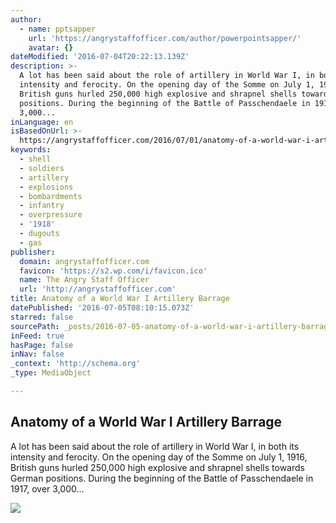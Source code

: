 ```yaml
---
author:
  - name: pptsapper
    url: 'https://angrystaffofficer.com/author/powerpointsapper/'
    avatar: {}
dateModified: '2016-07-04T20:22:13.139Z'
description: >-
  A lot has been said about the role of artillery in World War I, in both its
  intensity and ferocity. On the opening day of the Somme on July 1, 1916,
  British guns hurled 250,000 high explosive and shrapnel shells towards German
  positions. During the beginning of the Battle of Passchendaele in 1917, over
  3,000...
inLanguage: en
isBasedOnUrl: >-
  https://angrystaffofficer.com/2016/07/01/anatomy-of-a-world-war-i-artillery-barrage/
keywords:
  - shell
  - soldiers
  - artillery
  - explosions
  - bombardments
  - infantry
  - overpressure
  - '1918'
  - dugouts
  - gas
publisher:
  domain: angrystaffofficer.com
  favicon: 'https://s2.wp.com/i/favicon.ico'
  name: The Angry Staff Officer
  url: 'http://angrystaffofficer.com'
title: Anatomy of a World War I Artillery Barrage
datePublished: '2016-07-05T08:10:15.073Z'
starred: false
sourcePath: _posts/2016-07-05-anatomy-of-a-world-war-i-artillery-barrage.md
inFeed: true
hasPage: false
inNav: false
_context: 'http://schema.org'
_type: MediaObject

---
```

<article style=""><h1>Anatomy of a World War I Artillery Barrage</h1><p>A lot has been said about the role of artillery in World War I, in both its intensity and ferocity. On the opening day of the Somme on July 1, 1916, British guns hurled 250,000 high explosive and shrapnel shells towards German positions. During the beginning of the Battle of Passchendaele in 1917, over 3,000...</p><img src="https://angrystaffofficer.files.wordpress.com/2016/07/poison_gas_attack.jpg?w=676" /></article>
